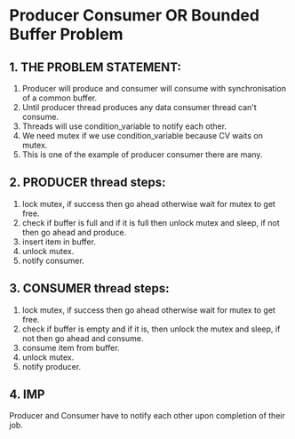 # Producer Consumer OR Bounded Buffer Problem

## 1. THE PROBLEM STATEMENT:
 1. Producer will produce and consumer will consume with synchronisation of a common buffer.
 2. Until producer thread produces any data consumer thread can't consume.
 3. Threads will use condition_variable to notify each other.
 4. We need mutex if we use condition_variable because CV waits on mutex.
 5. This is one of the example of producer consumer there are many.

## 2. PRODUCER thread steps:
 1. lock mutex, if success then go ahead otherwise wait for mutex to get free.
 2. check if buffer is full and if it is full then unlock mutex and sleep, if not then go ahead and produce.
 3. insert item in buffer.
 4. unlock mutex. 
 5. notify consumer.

## 3. CONSUMER thread steps:
 1. lock mutex, if success then go ahead otherwise wait for mutex to get free.
 2. check if buffer is empty and if it is, then unlock the mutex and sleep, if not then go ahead and consume.
 3. consume item from buffer.
 4. unlock mutex.
 5. notify producer.

## 4. IMP
 Producer and Consumer have to notify each other upon completion of their job.
